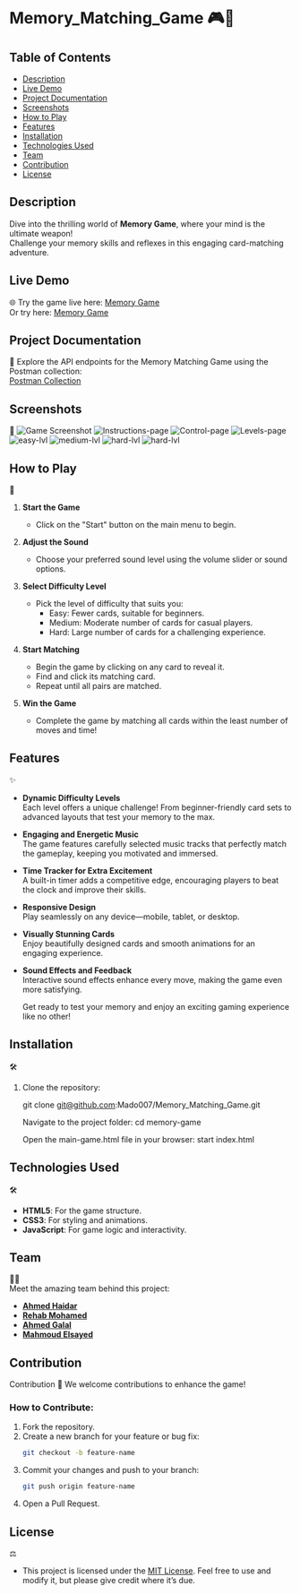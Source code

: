 # Memory_Matching_Game 🎮🧠

## Table of Contents

- [Description](#description)
- [Live Demo](#live-demo)
- [Project Documentation](#project-documentation)
- [Screenshots](#Screenshots)
- [How to Play](#how-to-play)
- [Features](#features)
- [Installation](#installation)
- [Technologies Used](#technologies-used)
- [Team](#team)
- [Contribution](#contribution)
- [License](#license)

## Description

Dive into the thrilling world of **Memory Game**, where your mind is the ultimate weapon!  
Challenge your memory skills and reflexes in this engaging card-matching adventure.

## Live Demo

🌐
Try the game live here: [Memory Game](https://mado007.github.io/Memory_Matching_Game/)<br>
Or try here: [Memory Game](https://memory-matching-game-beige.vercel.app/)

## Project Documentation

🚀
Explore the API endpoints for the Memory Matching Game using the Postman collection:  
[Postman Collection](https://www.postman.com/payload-participant-57022912/workspace/memory-game/collection/33526414-7ca1d95b-2ed7-4288-9daf-b1c898c3971d?action=share&creator=33526414)

## Screenshots

📸
![Game Screenshot](./src/assets/images/site-icon/start%20page.png)
![Instructions-page](./src/assets/images/site-icon/how%20to%20play.png)
![Control-page](./src/assets/images/site-icon/control%20a%20sound.png)
![Levels-page](./src/assets/images/site-icon/determin%20a%20level.png)
![easy-lvl](./src/assets/images/site-icon/Screenshot%202025-01-12%20015723.png)
![medium-lvl](./src/assets/images/site-icon/medium%20level.png)
![hard-lvl](./src/assets/images/site-icon/hard%20level.png)
![hard-lvl](./src/assets/images/site-icon/super-hard-lvl.png)

## How to Play

🚀

1. **Start the Game**

   - Click on the "Start" button on the main menu to begin.

2. **Adjust the Sound**

   - Choose your preferred sound level using the volume slider or sound options.

3. **Select Difficulty Level**

   - Pick the level of difficulty that suits you:
     - Easy: Fewer cards, suitable for beginners.
     - Medium: Moderate number of cards for casual players.
     - Hard: Large number of cards for a challenging experience.

4. **Start Matching**

   - Begin the game by clicking on any card to reveal it.
   - Find and click its matching card.
   - Repeat until all pairs are matched.

5. **Win the Game**
   - Complete the game by matching all cards within the least number of moves and time!

## Features

✨

- **Dynamic Difficulty Levels**  
  Each level offers a unique challenge! From beginner-friendly card sets to advanced layouts that test your memory to the max.

- **Engaging and Energetic Music**  
  The game features carefully selected music tracks that perfectly match the gameplay, keeping you motivated and immersed.

- **Time Tracker for Extra Excitement**  
  A built-in timer adds a competitive edge, encouraging players to beat the clock and improve their skills.

- **Responsive Design**  
  Play seamlessly on any device—mobile, tablet, or desktop.

- **Visually Stunning Cards**  
  Enjoy beautifully designed cards and smooth animations for an engaging experience.

- **Sound Effects and Feedback**  
  Interactive sound effects enhance every move, making the game even more satisfying.

  Get ready to test your memory and enjoy an exciting gaming experience like no other!

## Installation

🛠️

1. Clone the repository:

   git clone git@github.com:Mado007/Memory_Matching_Game.git

   Navigate to the project folder:
   cd memory-game

   Open the main-game.html file in your browser:
   start index.html

## Technologies Used

🛠️

- **HTML5**: For the game structure.
- **CSS3**: For styling and animations.
- **JavaScript**: For game logic and interactivity.

## Team

👥💪  
Meet the amazing team behind this project:

- **[Ahmed Haidar](https://www.linkedin.com/in/ahmed-haidar07/)**
- **[Rehab Mohamed](https://www.linkedin.com/in/rehab-mohamed-10064921b/)**
- **[Ahmed Galal](https://www.linkedin.com/in/ahmedgalal122/)**
- **[Mahmoud Elsayed](https://www.linkedin.com/in/mahmoud-elsayed/)**

## Contribution

Contribution 🤝
We welcome contributions to enhance the game!

### How to Contribute:

1. Fork the repository.
2. Create a new branch for your feature or bug fix:
   ```bash
   git checkout -b feature-name
   ```
3. Commit your changes and push to your branch:
   ```bash
   git push origin feature-name
   ```
4. Open a Pull Request.

## License

⚖️

- This project is licensed under the [MIT License](LICENSE). Feel free to use and modify it, but please give credit where it’s due.
